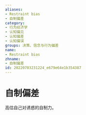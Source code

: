 ```yaml
---
aliases:
- Restraint bias
- 自制偏差
category:
- 行为经济学
- 认知偏见
- 认知偏差
- 认知偏误
groups: 决策、信念与行为偏差
name:
- Restraint bias
zhname:
- 自制偏差
id: 20220703231224_e679e64e1b354387
---
```


# 自制偏差

高估自己对诱惑的自制力。

